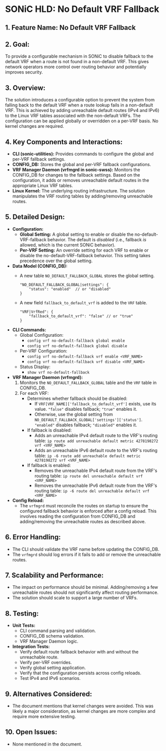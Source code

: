 # SONiC HLD: No Default VRF Fallback

## 1. Feature Name: No Default VRF Fallback

## 2. Goal:
To provide a configurable mechanism in SONiC to disable fallback to the default VRF when a route is not found in a non-default VRF. This gives network operators more control over routing behavior and potentially improves security.

## 3. Overview:

The solution introduces a configurable option to prevent the system from falling back to the default VRF when a route lookup fails in a non-default VRF. This is achieved by adding unreachable default routes (IPv4 and IPv6) to the Linux VRF tables associated with the non-default VRFs. The configuration can be applied globally or overridden on a per-VRF basis. No kernel changes are required.

## 4. Key Components and Interactions:

*   **CLI (sonic-utilities):** Provides commands to configure the global and per-VRF fallback settings.
*   **CONFIG\_DB:** Stores the global and per-VRF fallback configurations.
*   **VRF Manager Daemon (vrfmgrd in sonic-swss):** Monitors the CONFIG\_DB for changes to the fallback settings. Based on the configuration, it adds or removes unreachable default routes in the appropriate Linux VRF tables.
*   **Linux Kernel:** The underlying routing infrastructure. The solution manipulates the VRF routing tables by adding/removing unreachable routes.

## 5. Detailed Design:

*   **Configuration:**
    *   **Global Setting:** A global setting to enable or disable the no-default-VRF-fallback behavior. The default is *disabled* (i.e., fallback *is* allowed, which is the current SONiC behavior).
    *   **Per-VRF Setting:** An override setting for each VRF to enable or disable the no-default-VRF-fallback behavior. This setting takes precedence over the global setting.
*   **Data Model (CONFIG\_DB):**
    *   A new table `NO_DEFAULT_FALLBACK_GLOBAL` stores the global setting.

        ```
        "NO_DEFAULT_FALLBACK_GLOBAL|settings": {
            "status": "enabled"  // or "disabled"
        }
        ```
    *   A new field `fallback_to_default_vrf` is added to the `VRF` table.

        ```
        "VRF|VrfRed": {
            "fallback_to_default_vrf": "false" // or "true"
        }
        ```
*   **CLI Commands:**
    *   Global Configuration:
        *   `config vrf no-default-fallback global enable`
        *   `config vrf no-default-fallback global disable`
    *   Per-VRF Configuration:
        *   `config vrf no-default-fallback vrf enable <VRF_NAME>`
        *   `config vrf no-default-fallback vrf disable <VRF_NAME>`
    *   Status Display:
        *   `show vrf no-default-fallback`
*   **VRF Manager Daemon (vrfmgrd):**
    1.  Monitors the `NO_DEFAULT_FALLBACK_GLOBAL` table and the `VRF` table in CONFIG\_DB.
    2.  For each VRF:
        *   Determines whether fallback should be disabled:
            *   If `VRF[VRF_NAME]['fallback_to_default_vrf']` exists, use its value. `"false"` disables fallback; `"true"` enables it.
            *   Otherwise, use the global setting from `NO_DEFAULT_FALLBACK_GLOBAL['settings']['status']`. `"enabled"` disables fallback; `"disabled"` enables it.
        *   If fallback is disabled:
            *   Adds an unreachable IPv4 default route to the VRF's routing table: `ip route add unreachable default metric 4278198272 vrf <VRF_NAME>`
            *   Adds an unreachable IPv6 default route to the VRF's routing table: `ip -6 route add unreachable default metric 4278198272 vrf <VRF_NAME>`
        *   If fallback is enabled:
            *   Removes the unreachable IPv4 default route from the VRF's routing table: `ip route del unreachable default vrf <VRF_NAME>`
            *   Removes the unreachable IPv6 default route from the VRF's routing table: `ip -6 route del unreachable default vrf <VRF_NAME>`
*   **Config Reload:**
    *   The `vrfmgrd` must reconcile the routes on startup to ensure the configured fallback behavior is enforced after a config reload. This involves reading the configuration from CONFIG\_DB and adding/removing the unreachable routes as described above.

## 6. Error Handling:

*   The CLI should validate the VRF name before updating the CONFIG\_DB.
*   The `vrfmgrd` should log errors if it fails to add or remove the unreachable routes.

## 7. Scalability and Performance:

*   The impact on performance should be minimal. Adding/removing a few unreachable routes should not significantly affect routing performance.
*   The solution should scale to support a large number of VRFs.

## 8. Testing:

*   **Unit Tests:**
    *   CLI command parsing and validation.
    *   CONFIG\_DB schema validation.
    *   VRF Manager Daemon logic.
*   **Integration Tests:**
    *   Verify default route fallback behavior with and without the unreachable route.
    *   Verify per-VRF overrides.
    *   Verify global setting application.
    *   Verify that the configuration persists across config reloads.
    *   Test IPv4 and IPv6 scenarios.

## 9. Alternatives Considered:

*   The document mentions that kernel changes were avoided. This was likely a major consideration, as kernel changes are more complex and require more extensive testing.

## 10. Open Issues:

*   None mentioned in the document.